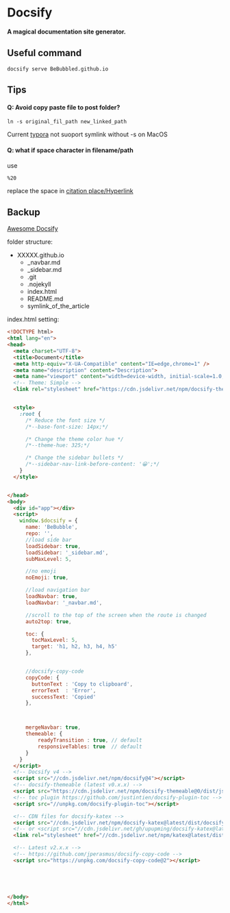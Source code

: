 # Docsify 

**A magical documentation site generator.**

## Useful command

```shell
docsify serve BeBubbled.github.io
```

## Tips

#### Q: Avoid copy paste file to post folder?

```shell
ln -s original_fil_path new_linked_path
```

Current [typora](https://typora.io/) not suoport symlink without -s on MacOS

#### Q: what if space character in filename/path

use

```shell
%20
```

 replace the space in <u>citation place/Hyperlink</u>

## Backup

[Awesome Docsify](https://github.com/docsifyjs/awesome-docsify)

folder structure:

* XXXXX.github.io
  * _navbar.md
  * _sidebar.md
  * .git
  * .nojekyll
  * index.html
  * README.md
  * symlink_of_the_article

index.html setting:

```html
<!DOCTYPE html>
<html lang="en">
<head>
  <meta charset="UTF-8">
  <title>Document</title>
  <meta http-equiv="X-UA-Compatible" content="IE=edge,chrome=1" />
  <meta name="description" content="Description">
  <meta name="viewport" content="width=device-width, initial-scale=1.0, minimum-scale=1.0">
  <!-- Theme: Simple -->
  <link rel="stylesheet" href="https://cdn.jsdelivr.net/npm/docsify-themeable@0/dist/css/theme-simple.css">


  <style>
    :root {
      /* Reduce the font size */
      /*--base-font-size: 14px;*/

      /* Change the theme color hue */
      /*--theme-hue: 325;*/

      /* Change the sidebar bullets */
      /*--sidebar-nav-link-before-content: '😀';*/
    }
  </style>


</head>
<body>
  <div id="app"></div>
  <script>
    window.$docsify = {
      name: 'BeBubble',
      repo: '',
      //load side bar
      loadSidebar: true,
      loadSidebar: '_sidebar.md',
      subMaxLevel: 5,

      //no emoji
      noEmoji: true,

      //load navigation bar
      loadNavbar: true,
      loadNavbar: '_navbar.md',

      //scroll to the top of the screen when the route is changed
      auto2top: true,

      toc: {
        tocMaxLevel: 5,
        target: 'h1, h2, h3, h4, h5'
      },


      //docsify-copy-code
      copyCode: {
        buttonText : 'Copy to clipboard',
        errorText  : 'Error',
        successText: 'Copied'
      },



      mergeNavbar: true,
      themeable: {
          readyTransition : true, // default
          responsiveTables: true  // default
      }
    }
  </script>
  <!-- Docsify v4 -->
  <script src="//cdn.jsdelivr.net/npm/docsify@4"></script>
  <!-- docsify-themeable (latest v0.x.x) -->
  <script src="https://cdn.jsdelivr.net/npm/docsify-themeable@0/dist/js/docsify-themeable.min.js"></script>
  <!-- toc plugin https://github.com/justintien/docsify-plugin-toc -->
  <script src="//unpkg.com/docsify-plugin-toc"></script>

  <!-- CDN files for docsify-katex -->
  <script src="//cdn.jsdelivr.net/npm/docsify-katex@latest/dist/docsify-katex.js"></script>
  <!-- or <script src="//cdn.jsdelivr.net/gh/upupming/docsify-katex@latest/dist/docsify-katex.js"></script> -->
  <link rel="stylesheet" href="//cdn.jsdelivr.net/npm/katex@latest/dist/katex.min.css"/>

  <!-- Latest v2.x.x -->
  <!-- https://github.com/jperasmus/docsify-copy-code -->
  <script src="https://unpkg.com/docsify-copy-code@2"></script>





</body>
</html>
```
